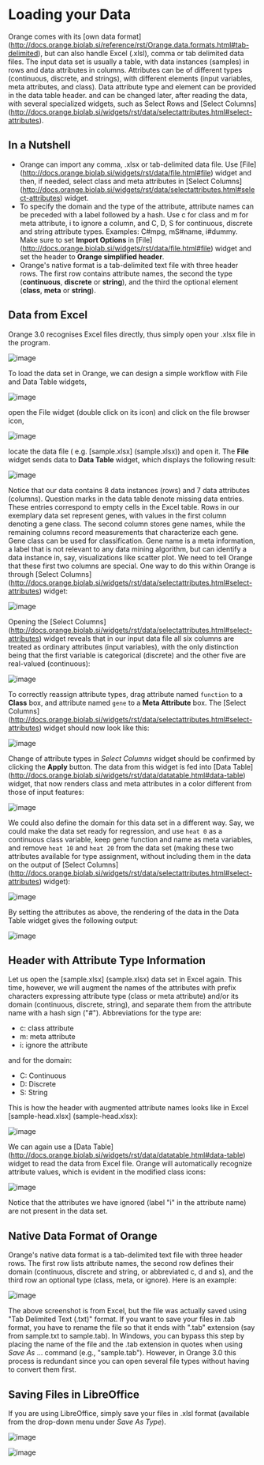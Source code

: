 Loading your Data
=================

Orange comes with its [own data format] (http://docs.orange.biolab.si/reference/rst/Orange.data.formats.html#tab-delimited), but can
also handle Excel (.xlsl), comma or tab delimited data files. The input data
set is usually a table, with data instances (samples) in rows and
data attributes in columns. Attributes can be of different types
(continuous, discrete, and strings), with different elements (input variables, meta
attributes, and class). Data attribute type and element can be provided
in the data table header. and can be changed later, after reading the
data, with several specialized widgets, such as Select Rows and [Select Columns] (http://docs.orange.biolab.si/widgets/rst/data/selectattributes.html#select-attributes).

In a Nutshell
-------------

-   Orange can import any comma, .xlsx or tab-delimited data file. Use [File] (http://docs.orange.biolab.si/widgets/rst/data/file.html#file)
    widget and then, if needed, select class and meta attributes in
    [Select Columns] (http://docs.orange.biolab.si/widgets/rst/data/selectattributes.html#select-attributes) widget.
-   To specify the domain and the type of the attribute, attribute names
    can be preceded with a label followed by a hash. Use c for class
    and m for meta attribute, i to ignore a column, and C, D, S for
    continuous, discrete and string attribute types. Examples: C\#mpg,
    mS\#name, i\#dummy. Make sure to set **Import Options** in [File] (http://docs.orange.biolab.si/widgets/rst/data/file.html#file)
    widget and set the header to **Orange simplified header**.
-   Orange's native format is a tab-delimited text file with three
    header rows. The first row contains attribute names, the second the
    type (**continuous**, **discrete** or **string**), and the third
    the optional element (**class**, **meta** or **string**).

Data from Excel
---------------

Orange 3.0 recognises Excel files directly, thus simply open your .xlsx file in the program.

![image](spreadsheet1.PNG)

To load the data set in Orange, we can design a simple workflow with
File and Data Table widgets,

![image](file-data-table-workflow.png)

open the File widget (double click on its icon) and click on the file
browser icon,

![image](file-browse.PNG)

locate the data file ( e.g. [sample.xlsx] (sample.xlsx)) and open
it. The **File** widget sends data to **Data Table** widget, which displays the following result:

![image](file-widget.png)

Notice that our data contains 8 data instances (rows) and 7 data
attributes (columns).
Question marks in the data table denote missing data entries. These
entries correspond to empty cells in the Excel table. Rows in our
exemplary data set represent genes, with values in the first column
denoting a gene class. The second column stores gene names, while the
remaining columns record measurements that characterize each gene. Gene
class can be used for classification. Gene name is a meta information, a
label that is not relevant to any data mining algorithm, but can identify
a data instance in, say, visualizations like scatter plot. We need to
tell Orange that these first two columns are special. One way to do this
within Orange is through [Select Columns] (http://docs.orange.biolab.si/widgets/rst/data/selectattributes.html#select-attributes) widget:

![image](select-columns-schema.PNG)

Opening the [Select Columns] (http://docs.orange.biolab.si/widgets/rst/data/selectattributes.html#select-attributes) widget reveals that in our input data file
all six columns are treated as ordinary attributes (input variables),
with the only distinction being that the first variable is categorical
(discrete) and the other five are real-valued (continuous):

![image](select-columns-start.PNG)

To correctly reassign attribute types, drag attribute named `function`
to a **Class** box, and attribute named `gene` to a **Meta Attribute**
box. The [Select Columns] (http://docs.orange.biolab.si/widgets/rst/data/selectattributes.html#select-attributes) widget should now look like this:

![image](select-columns-reassigned.PNG)

Change of attribute types in *Select Columns* widget should be confirmed
by clicking the **Apply** button. The data from this widget is fed into
[Data Table] (http://docs.orange.biolab.si/widgets/rst/data/datatable.html#data-table) widget, that now renders class and meta attributes in a
color different from those of input features:

![image](data-table-with-class1.PNG)

We could also define the domain for this data set in a different way.
Say, we could make the data set ready for regression, and use `heat 0`
as a continuous class variable, keep gene function and name as meta
variables, and remove `heat 10` and `heat 20` from the data set (making
these two attributes available for type assignment, without including
them in the data on the output of [Select Columns] (http://docs.orange.biolab.si/widgets/rst/data/selectattributes.html#select-attributes) widget):

![image](select-columns-regression.PNG)

By setting the attributes as above, the rendering of the data in the
Data Table widget gives the following output:

![image](data-table-regression1.PNG)

Header with Attribute Type Information
--------------------------------------

Let us open the
[sample.xlsx] (sample.xlsx) data set in Excel again. This time,
however, we will augment the names of the attributes with prefix
characters expressing attribute type (class or meta attribute) and/or
its domain (continuous, discrete, string), and separate them from the
attribute name with a hash sign ("\#"). Abbreviations for the type are:

-   c: class attribute
-   m: meta attribute
-   i: ignore the attribute

and for the domain:

-   C: Continuous
-   D: Discrete
-   S: String

This is how the header with augmented attribute names looks like in
Excel [sample-head.xlsx] (sample-head.xlsx):

![image](spreadsheet-simple-head1.PNG)

We can again use a [Data Table] (http://docs.orange.biolab.si/widgets/rst/data/datatable.html#data-table) widget to read the data from Excel file. Orange will automatically recognize attribute values, which is evident in the modified class icons:

![image](file-widget-simplified-header-example.PNG)

Notice that the attributes we have ignored (label "i" in the
attribute name) are not present in the data set.

Native Data Format of Orange
----------------------------

Orange's native data format is a tab-delimited text file with three
header rows. The first row lists attribute names, the second row defines
their domain (continuous, discrete and string, or abbreviated c, d and
s), and the third row an optional type (class, meta, or ignore). Here is
an example:

![image](excel-with-tab1.PNG)

The above screenshot is from Excel, but the file was actually saved using "Tab Delimited Text (.txt)" format. If you want to 
save your files in .tab format, you have to rename the file so that it ends with ".tab" extension (say from sample.txt to 
sample.tab). In Windows, you can bypass this step by placing the name of the file and the .tab extension in quotes when using
*Save As* ... command (e.g., "sample.tab"). However, in Orange 3.0 this process is redundant since you can open several file 
types without having to convert them first.

Saving Files in LibreOffice
---------------------------

If you are using LibreOffice, simply save your files in .xlsl format (available from the drop-down menu under *Save As Type*).

![image](https://github.com/ajdapretnar/orange3/blob/loading-your-data/doc/guides/loading-your-data/saving-tab-delimited-files.PNG)

![image](https://github.com/ajdapretnar/orange3/blob/loading-your-data/doc/guides/loading-your-data/saving-tab-delimited-files2.PNG)
